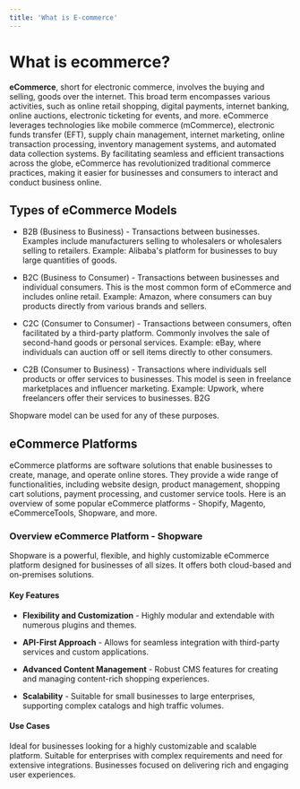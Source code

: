 ```yaml
---
title: 'What is E-commerce'
---
```


# What is ecommerce?

**eCommerce**, short for electronic commerce, involves the buying and selling,  goods over the internet. This broad term encompasses various activities, such as online retail shopping, digital payments, internet banking, online auctions, electronic ticketing for events, and more. eCommerce leverages technologies like mobile commerce (mCommerce), electronic funds transfer (EFT), supply chain management, internet marketing, online transaction processing, inventory management systems, and automated data collection systems. By facilitating seamless and efficient transactions across the globe, eCommerce has revolutionized traditional commerce practices, making it easier for businesses and consumers to interact and conduct business online.

## Types of eCommerce Models

- B2B (Business to Business) - Transactions between businesses. Examples include manufacturers selling to wholesalers or wholesalers selling to retailers.
Example: Alibaba's platform for businesses to buy large quantities of goods.

- B2C (Business to Consumer) - Transactions between businesses and individual consumers. This is the most common form of eCommerce and includes online retail.
Example: Amazon, where consumers can buy products directly from various brands and sellers.

- C2C (Consumer to Consumer) - Transactions between consumers, often facilitated by a third-party platform. Commonly involves the sale of second-hand goods or personal services.
Example: eBay, where individuals can auction off or sell items directly to other consumers.

- C2B (Consumer to Business) - Transactions where individuals sell products or offer services to businesses. This model is seen in freelance marketplaces and influencer marketing.
Example: Upwork, where freelancers offer their services to businesses.
B2G 

Shopware model can be used for any of these purposes.

## eCommerce Platforms

eCommerce platforms are software solutions that enable businesses to create, manage, and operate online stores. They provide a wide range of functionalities, including website design, product management, shopping cart solutions, payment processing, and customer service tools. Here is an overview of some popular eCommerce platforms - Shopify, Magento, eCommerceTools, Shopware, and more.

### Overview eCommerce Platform - Shopware

Shopware is a powerful, flexible, and highly customizable eCommerce platform designed for businesses of all sizes. It offers both cloud-based and on-premises solutions.

#### Key Features

- **Flexibility and Customization** - Highly modular and extendable with numerous plugins and themes.

- **API-First Approach** - Allows for seamless integration with third-party services and custom applications.

- **Advanced Content Management** - Robust CMS features for creating and managing content-rich shopping experiences.

- **Scalability** - Suitable for small businesses to large enterprises, supporting complex catalogs and high traffic volumes.

#### Use Cases

Ideal for businesses looking for a highly customizable and scalable platform.
Suitable for enterprises with complex requirements and need for extensive integrations.
Businesses focused on delivering rich and engaging user experiences.



